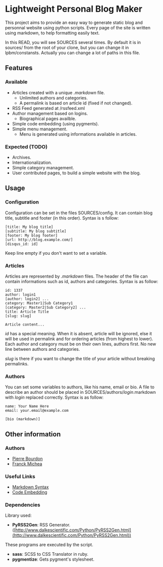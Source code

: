 Lightweight Personal Blog Maker
===============================

This project aims to provide an easy way to generate static blog and personnal
website using python scripts. Every page of the site is written using markdown,
to help formatting easily text.

In this READ, you will see SOURCES several times. By default it is in sources/
from the root of your clone, but you can change it in lpbm/constansts. Actually
you can change a lot of paths in this file.

Features
--------

### Available

* Articles created with a unique *.markdown* file.
    * Unlimited authors and categories.
    * A permalink is based on article id (fixed if not changed).
* RSS Feed generated at /rssfeed.xml
* Author management based on logins.
    * Biographical pages availble.
* Simple code embedding (using pygments).
* Simple menu management.
    * Menu is generated using informations available in articles.

### Expected (TODO)

* Archives.
* Internationalization.
* Simple category management.
* User contributed pages, to build a simple website with the blog.

Usage
-----

### Configuration

Configuration can be set in the files SOURCES/config. It can contain blog
title, subtitle and footer (in this order). Syntax is s follow:

    [title: My blog title]
    [subtitle: My blog subtitle]
    [footer: My blog footer]
    [url: http://blog.example.com/]
    [disqus_id: id]

Keep line empty if you don't want to set a variable.

### Articles

Articles are represented by *.markdown* files. The header of the file can
contain informations such as id, authors and categories. Syntax is as follow:

    id: 1337
    author: login1
    [author: login2] ...
    category: Master1|Sub Category1
    [category: Master2|Sub Category2] ...
    title: Article Title
    [slug: slug]

    Article content...

*id* has a special meaning. When it is absent, article will be ignored, else it
will be used in permalink and for ordering articles (from highest to lower).
Each author and category must be on their own lines, authors first. No new line
between authors and categories.

*slug* is there if you want to change the title of your article without
breaking permalinks.

### Authors

You can set some variables to authors, like his name, email or bio. A file to
describe an author should be placed in SOURCES/authors/*login*.markdown with
*login* replaced correctly. Syntax is as follow:

    name: Your Name Here
    email: your.email@example.com

    [bio (markdown)]

Other information
-----------------

### Authors

* [Pierre Bourdon](http://blog.delroth.net/)
* [Franck Michea](http://blog.kushou.eu/)

### Useful Links

* [Markdown Syntax](http://daringfireball.net/projects/markdown/syntax)
* [Code Embedding](http://packages.python.org/Markdown/extensions/code_hilite.html)

### Dependencies

Library used:

* **PyRSS2Gen**: RSS Generator. ([http://www.dalkescientific.com/Python/PyRSS2Gen.html](http://www.dalkescientific.com/Python/PyRSS2Gen.html))

These programs are executed by the script.

* **sass**: SCSS to CSS Translator in ruby.
* **pygmentize**: Gets pygment's stylesheet.
